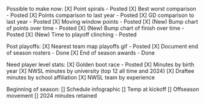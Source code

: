 Possible to make now:
[X] Point spirals - Posted
[X] Best worst comparison - Posted
[X] Points comparison to last year - Posted
[X] GD comparison to last year - Posted
[X] Moving window points - Posted
[X] (New) Bump chart of points over time - Posted
[X] (New) Bump chart of finish over time - Posted
[X] (New) Time to playoff clinching - Posted

Post playoffs:
[X] Nearest team map playoffs gif - Posted
[X] Document end of season rosters - Done
[X] End of season awards - Done

Need player level stats:
[X] Golden boot race - Posted
[X] Minutes by birth year
[X] NWSL minutes by university (top 12 all time and 2024)
[X] Draftee minutes by school affiliation
[X] NWSL team by experience

Beginning of season:
[] Schedule infographic
[] Temp at kickoff
[] Offseason movement
[] 2024 minutes retained
